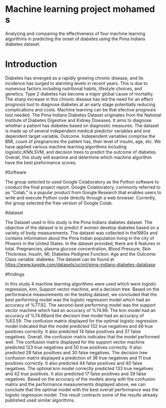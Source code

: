 #  Machine learning project mohamed s 
 Analyzing and comparing the effectiveness of four machine learning algorithms in predicting the onset of diabetes using the Pima Indians diabetes dataset.

# Introduction
Diabetes has emerged as a rapidly growing chronic disease, and its incidence has surged to alarming levels in recent years. This is due to numerous factors including nutritional habits, lifestyle choices, and genetics. Type 2 diabetes has become a major global cause of mortality. The sharp increase in this chronic disease has led the need for an effect prognosis tool to diagnose diabetes at an early stage potentially reducing complications and costs. Machine learning can be that efective prognosis tool needed.
The Pima Indians Diabetes Dataset originates from the National Institute of Diabetes Digestive and Kidney Diseases. It aims to diagnose whether a patient has diabetes based on diagnostic measures. The dataset is made up of several independent medical predictor variables and one dependent target variable, Outcome. Independent variables comprise the BMI, count of pregnancies the patient has, their level of insulin, age, etc.
We have applied various machine learning algorithms including logsistic,KNN,SVM, and decision trees to predict the outcome of diabetes. Overall, this study will examine and determine which machine algorithm have the best preformance scores.

#Software

The group selected to used Google Colaboratory as the Python software to conduct the final project report. Google Colaboratory, commonly referred to as "Colab," is a popular product from Google Research that enables users to write and execute Python code directly through a web browser. Currently, the group selected the free version of Google Colab.

#dataset

The Dataset used in this study is the Pima Indians diabetes dataset. The objective of the dataset is to predict if women develop diabetes based on a variety of body measurements. The dataset was collected in the1980s and contains information about the Pima Indian population living in the city of Phoenix in the United States. In the dataset provided, there are 8 features in total. Pregnancies, plasma glucose concentration, Blood Pressure, Skin Thickness: Insulin, MI, Diabetes Pedigree Function: Age and the Outcome: Class variable :diabetes. The dataset can be found at https://www.kaggle.com/datasets/uciml/pima-indians-diabetes-database

#findings

In this study 4 machine learning algorithms were used which were logistic regression, knn, Support vector machine, and a decision tree. Based on the performance measurements on the testing dataset, we concluded that the best performing model was the logistic regression model which had an accuracy of %77.92. The second-best performing model was the support vector machine which had an accuracy of %74.89. The knn model had an accuracy of %74.68and the decision tree model had an accuracy of %63.59.  The confusion matrix displayed for the optimal logistic regression model indicated that the model predicted 132 true negatives and 48 true positives correctly. It also predicted 14 false positives and 37 false negatives. Overall, the confusion matrix indicates that the model performed well. The confusion matrix displayed for the support vector machine predicted 123 true negatives and 50 true positives correctly. It also predicted 28 false positives and 30 false negatives. The decision tree confusion matrix displayed a prediction of 36 true negatives and 11 true positives correctly. It also predicted 44 false positives and 40 false negatives. The optimal knn model correctly predicted 133 true negatives and 42 true positives. It also predicted 17 false positives and 39 false negatives. Based on the accuracy of the models along with the confusion matrix and the performance measurements displayed above, we can conclude that the optimal model with the best overall performance was the logistic regression model. This result contracts some of the results already published used similar algorithms. 















